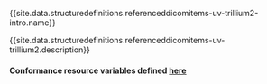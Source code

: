 {{site.data.structuredefinitions.referenceddicomitems-uv-trillium2-intro.name}}

{{site.data.structuredefinitions.referenceddicomitems-uv-trillium2.description}}

#### Conformance resource variables defined [here](http://wiki.hl7.org/index.php?title=IG_Publisher_Documentation#Jekyll)
